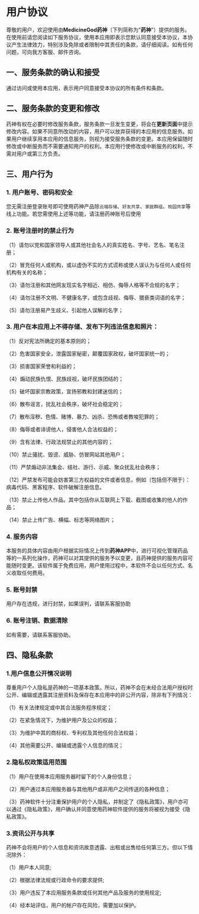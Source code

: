 # 用户协议

尊敬的用户，欢迎使用由**MedicineGod药神**（下列简称为"**药神**"）提供的服务。在使用前请您阅读如下服务协议，使用本应用即表示您默认同意接受本协议，本协议产生法律效力，特别涉及免除或者限制中其责任的条款，请仔细阅读。如有任何问题，可向我方客服、邮件咨询。

## 一、服务条款的确认和接受

通过访问或使用本应用，表示用户同意接受本协议的所有条件和条款。

## 二、服务条款的变更和修改

药神有权在必要时修改服务条款，服务条款一旦发生变更，将会在**更新页面**中提示修改内容。如果不同意所改动的内容，用户可以放弃获得的本应用的信息服务。如果用户继续享用本应用的信息服务，则视为接受服务条款的变更。本应用保留随时修改或中断服务而不需要通知用户的权利。本应用行使修改或中断服务的权利，不需对用户或第三方负责。

## 三、用户行为

### 1. 用户账号、密码和安全

您无需注册登录账号即可使用药神产品除`云端存储`、`好友共享`、`家庭群组`、`校园共享`等线上功能。若您需使用上述等功能，请注册药神账号后使用

### 2. 账号注册时的禁止行为

（1）请勿以党和国家领导人或其他社会名人的真实姓名、字号、艺名、笔名注册；

（2）冒充任何人或机构，或以虚伪不实的方式谎称或使人误认为与任何人或任何机构有关的名称；

（3）请勿注册和其他网友现实名字相近、相仿、侮辱人格等不合规的名字；

（4）请勿注册不文明、不健康名字，或包含歧视、侮辱、猥亵类词语的名字；

（5）请勿注册易产生歧义、引起他人误解的名字；

### 3. 用户在本应用上不得存储、发布下列违法信息和照片：

（1）反对宪法所确定的基本原则的；

（2）危害国家安全，泄露国家秘密，颠覆国家政权，破坏国家统一的；

（3）损害国家荣誉和利益的；

（4）煽动民族仇恨、民族歧视，破坏民族团结的；

（5）破坏国家宗教政策，宣扬邪教和封建迷信的；

（6）散布谣言，扰乱社会秩序，破坏社会稳定的；

（7）散布淫秽、色情、赌博、暴力、凶杀、恐怖或者教唆犯罪的；

（8）侮辱或者诽谤他人，侵害他人合法权益的；

（9）含有法律、行政法规禁止的其他内容的；

（10）禁止骚扰、毁谤、威胁、仿冒网站其他用户；

（11）严禁煽动非法集会、结社、游行、示威、聚众扰乱社会秩序；

（12）严禁发布可能会妨害第三方权益的文件或者信息，例如（包括但不限于）：病毒代码、黑客程序、软件破解注册信息。

（13）禁止上传他人作品。其中包括你从互联网上下载、截图或收集的他人的作品；

（14）禁止上传广告、横幅、标志等网络图片；

### 4. 服务内容

本服务的具体内容由用户根据实际情况上传到**药神APP**中，进行可视化管理药品等的一系列化操作，药神可以对其提供的服务予以变更，且药神提供的服务内容可能随时变更。该软件属于免费应用，用户使用过程中，本软件不会以任何方式、名义收取任何费用。

### 5.  账号封禁

用户存在违规，进行封禁，如果误判，请联系客服协助

### 6. 账号注销、数据清除

如有需要，请联系客服协助。

## 四、隐私条款

### 1.用户信息公开情况说明

尊重用户个人隐私是药神的一项基本政策。所以，药神不会在未经合法用户授权时公开、编辑或透露其注册资料及保存在本应用中的非公开内容，除非有下列情况：

（1）有关法律规定或中其合法服务程序规定；

（2）在紧急情况下，为维护用户及公众的权益；

（3）为维护中其的商标权、专利权及其他任何合法权益；

（4）其他需要公开、编辑或透露个人信息的情况；

### 2.隐私权政策适用范围

（1）用户在使用本应用服务器时留下的个人身份信息；

（2）用户通过本应用服务器与其他用户或非用户之间传送的各种信息；

（3）药神软件十分注重保护用户的个人隐私，并制定了《隐私政策》，用户亦可以通过《隐私政策》，用户确认并同意使用药神软件提供的服务将被视为接受《隐私政策》。

### 3.资讯公开与共享

药神不会将用户的个人信息和资讯故意透露、出租或出售给任何第三方。但以下情况除外：

（1）用户本人同意;

（2）根据法律法规或行政命令的要求提供;

（3）用户违反了本应用服务条款或任何其他产品及服务的使用规定;

（4）经本站评估，用户的帐户存在风险，需要加以保护。